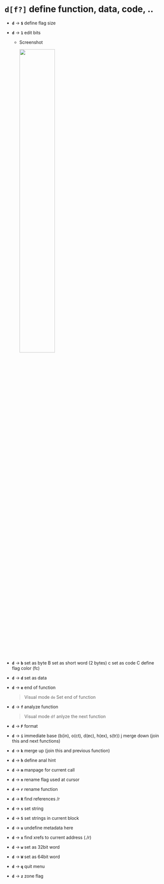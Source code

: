 <!-- TITLE: Visual mode d -->

#  **`d[f?]`** define function, data, code, ..

- **`d`** → **`$`** define flag size
- **`d`** → **`1`** edit bits
  - Screenshot

    <img src="/uploads/cap-v/visual-mode-v-d-key.png" width="50%">

- **`d`** → **`b`** set as byte B set as short word (2 bytes) c set as code C define flag color (fc)
- **`d`** → **`d`** set as data
- **`d`** → **`e`** end of function
	> Visual mode `de` Set end of function
- **`d`** → **`f`** analyze function
	> Visual mode `df` anlyze the next function
- **`d`** → **`F`** format
- **`d`** → **`i`** immediate base (b(in), o(ct), d(ec), h(ex), s(tr)) j merge down (join this and next functions)
- **`d`** → **`k`** merge up (join this and previous function)
- **`d`** → **`h`** define anal hint
- **`d`** → **`m`** manpage for current call
- **`d`** → **`n`** rename flag used at cursor
- **`d`** → **`r`** rename function
- **`d`** → **`R`** find references /r
- **`d`** → **`s`** set string
- **`d`** → **`S`** set strings in current block
- **`d`** → **`u`** undefine metadata here
- **`d`** → **`x`** find xrefs to current address (./r)
- **`d`** → **`w`** set as 32bit word
- **`d`** → **`W`** set as 64bit word
- **`d`** → **`q`** quit menu
- **`d`** → **`z`** zone flag
